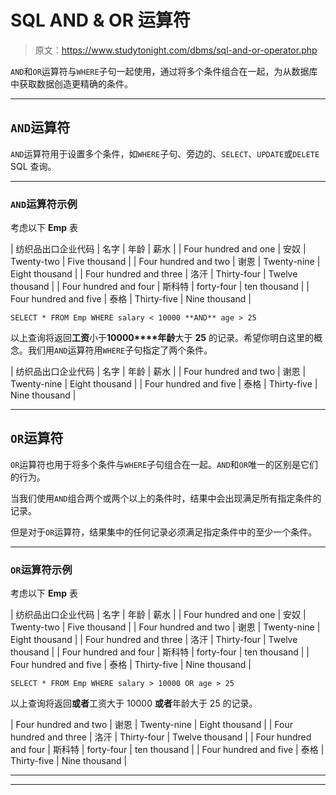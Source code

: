 # SQL AND & OR 运算符

> 原文：<https://www.studytonight.com/dbms/sql-and-or-operator.php>

`AND`和`OR`运算符与`WHERE`子句一起使用，通过将多个条件组合在一起，为从数据库中获取数据创造更精确的条件。

* * *

## `AND`运算符

`AND`运算符用于设置多个条件，如`WHERE`子句、旁边的、`SELECT`、`UPDATE`或`DELETE` SQL 查询。

* * *

### `AND`运算符示例

考虑以下 **Emp** 表

| 纺织品出口企业代码 | 名字 | 年龄 | 薪水 |
| Four hundred and one | 安奴 | Twenty-two | Five thousand |
| Four hundred and two | 谢恩 | Twenty-nine | Eight thousand |
| Four hundred and three | 洛汗 | Thirty-four | Twelve thousand |
| Four hundred and four | 斯科特 | forty-four | ten thousand |
| Four hundred and five | 泰格 | Thirty-five | Nine thousand |

```
SELECT * FROM Emp WHERE salary < 10000 **AND** age > 25
```

以上查询将返回**工资**小于**10000****年龄**大于 **25** 的记录。希望你明白这里的概念。我们用`AND`运算符用`WHERE`子句指定了两个条件。

| 纺织品出口企业代码 | 名字 | 年龄 | 薪水 |
| Four hundred and two | 谢恩 | Twenty-nine | Eight thousand |
| Four hundred and five | 泰格 | Thirty-five | Nine thousand |

* * *

## `OR`运算符

`OR`运算符也用于将多个条件与`WHERE`子句组合在一起。`AND`和`OR`唯一的区别是它们的行为。

当我们使用`AND`组合两个或两个以上的条件时，结果中会出现满足所有指定条件的记录。

但是对于`OR`运算符，结果集中的任何记录必须满足指定条件中的至少一个条件。

* * *

### `OR`运算符示例

考虑以下 **Emp** 表

| 纺织品出口企业代码 | 名字 | 年龄 | 薪水 |
| Four hundred and one | 安奴 | Twenty-two | Five thousand |
| Four hundred and two | 谢恩 | Twenty-nine | Eight thousand |
| Four hundred and three | 洛汗 | Thirty-four | Twelve thousand |
| Four hundred and four | 斯科特 | forty-four | ten thousand |
| Four hundred and five | 泰格 | Thirty-five | Nine thousand |

```
SELECT * FROM Emp WHERE salary > 10000 OR age > 25 
```

以上查询将返回**或者**工资大于 10000 **或者**年龄大于 25 的记录。

| Four hundred and two | 谢恩 | Twenty-nine | Eight thousand |
| Four hundred and three | 洛汗 | Thirty-four | Twelve thousand |
| Four hundred and four | 斯科特 | forty-four | ten thousand |
| Four hundred and five | 泰格 | Thirty-five | Nine thousand |

* * *

* * *